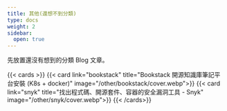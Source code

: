 ```yaml
---
title: 其他(還想不到分類)
type: docs
weight: 2
sidebar:
  open: true
---
```


先放置還沒有想到的分類 Blog 文章。

<!--more-->

{{< cards >}}
{{< card link="bookstack" title="Bookstack 開源知識庫筆記平台安裝 (K8s + docker)" image="/other/bookstack/cover.webp">}}
{{< card link="snyk" title="找出程式碼、開源套件、容器的安全漏洞工具 - Snyk" image="/other/snyk/cover.webp">}}
{{< /cards>}}
